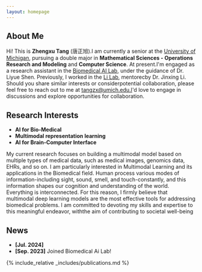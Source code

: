 ```yaml
---
layout: homepage
---
```


## About Me

Hi! This is **Zhengxu Tang** (唐正旭).I am currently a senior at the [University of Michigan](https://umich.edu), pursuing a double major in **Mathematical Sciences - Operations Research and Modeling** and **Computer Science**. At present.I'm engaged as a research assistant in the [Biomedical AI Lab](https://liyueshen.engin.umich.edu/), under the guidance of Dr. Liyue Shen. Previously, I worked in the [Li Lab](https://www.labli.net/), mentorecby Dr. Jinxing Li.
Should you share similar interests or considerpotential collaboration, please feel free to reach out to me at tangzx@umich.edu.I'd love to engage in discussions and explore opportunities for collaboration.

## Research Interests

- **AI for Bio-Medical** 
- **Multimodal representation learning** 
- **AI for Brain-Computer Interface**

My current research focuses on building a multimodal model based on multiple types of medical data, such as medical images, genomics data, EHRs, and so on. I am particularly interested in Multimodal Learning and its applications in the Biomedical field. Human process various modes of information-including sight, sound, smell, and touch-constantly, and this information shapes our cognition and understanding of the world. Everything is interconnected. For this reason, I firmly believe that multimodal deep learning models are the most effective tools for addressing biomedical problems. l am committed to devoting my skills and expertise to this meaningful endeavor, withthe aim of contributing to societal well-being

## News
- **[Jul. 2024]** 
- **[Sep. 2023]** Joined Biomedical Ai Lab!

{% include_relative _includes/publications.md %}


